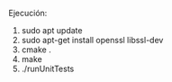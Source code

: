 Ejecución:
1. sudo apt update
2. sudo apt-get install openssl libssl-dev
2. cmake .
2. make
3. ./runUnitTests